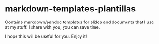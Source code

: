 # markdown-templates-plantillas
Contains markdown/pandoc templates for slides and documents that I use at my stuff. I share with you, you can save time.

I hope this will be useful for you. Enjoy it!
